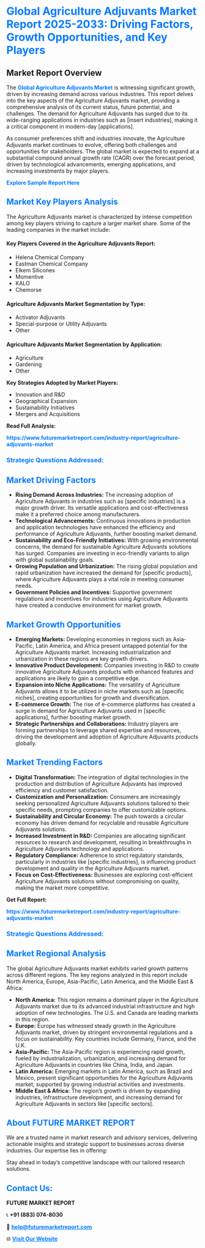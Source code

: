 <h1 style="color: #007BFF;">Global Agriculture Adjuvants Market Report 2025-2033: Driving Factors, Growth Opportunities, and Key Players</h1>

<section id="overview">
<h2>Market Report Overview</h2>
<p>The <a href="https://www.futuremarketreport.com/industry-report/agriculture-adjuvants-market" style="color: #007BFF; text-decoration: none;"><strong>Global Agriculture Adjuvants Market</strong></a> is witnessing significant growth, driven by increasing demand across various industries. This report delves into the key aspects of the Agriculture Adjuvants market, providing a comprehensive analysis of its current status, future potential, and challenges. The demand for Agriculture Adjuvants has surged due to its wide-ranging applications in industries such as [insert industries], making it a critical component in modern-day [applications].</p>
<p>As consumer preferences shift and industries innovate, the Agriculture Adjuvants market continues to evolve, offering both challenges and opportunities for stakeholders. The global market is expected to expand at a substantial compound annual growth rate (CAGR) over the forecast period, driven by technological advancements, emerging applications, and increasing investments by major players.</p>
</section>

<section id="overview">
<p><a href="https://www.futuremarketreport.com/request-sample/reportId=93182" style="color: #007BFF; text-decoration: none;"><strong>Explore Sample Report Here</strong></a></p>
</section>

<section id="key-players">
<h2 style="color: #007BFF;">Market Key Players Analysis</h2>
<p>The Agriculture Adjuvants market is characterized by intense competition among key players striving to capture a larger market share. Some of the leading companies in the market include:</p>
<h4>Key Players Covered in the Agriculture Adjuvants Report:</h4>
<ul><li>Helena Chemical Company</li><li>Eastman Chemical Company</li><li>Elkem Silicones</li><li>Momentive</li><li>KALO</li><li>Chemorse</li></ul>
<h4>Agriculture Adjuvants Market Segmentation by Type:</h4>
<ul><li>Activator Adjuvants</li><li>Special-purpose or Utility Adjuvants</li><li>Other</li></ul>

<h4>Agriculture Adjuvants Market Segmentation by Application:</h4>
<ul><li>Agriculture</li><li>Gardening</li><li>Other</li></ul>
<p><strong>Key Strategies Adopted by Market Players:</strong></p>
<ul>
<li>Innovation and R&D</li>
<li>Geographical Expansion</li>
<li>Sustainability Initiatives</li>
<li>Mergers and Acquisitions</li>
</ul>
</section>

<section>
<p><strong>Read Full Analysis: </strong></p><a href="https://www.futuremarketreport.com/industry-report/agriculture-adjuvants-market" style="color: #007BFF; text-decoration: none;"><strong>https://www.futuremarketreport.com/industry-report/agriculture-adjuvants-market</strong></a>
<h3 style="color: #007BFF;">Strategic Questions Addressed:</h3>
</section>

<section id="driving-factors">
<h2 style="color: #007BFF;">Market Driving Factors</h2>
<ul>
<li><strong>Rising Demand Across Industries:</strong> The increasing adoption of Agriculture Adjuvants in industries such as [specific industries] is a major growth driver. Its versatile applications and cost-effectiveness make it a preferred choice among manufacturers.</li>
<li><strong>Technological Advancements:</strong> Continuous innovations in production and application technologies have enhanced the efficiency and performance of Agriculture Adjuvants, further boosting market demand.</li>
<li><strong>Sustainability and Eco-Friendly Initiatives:</strong> With growing environmental concerns, the demand for sustainable Agriculture Adjuvants solutions has surged. Companies are investing in eco-friendly variants to align with global sustainability goals.</li>
<li><strong>Growing Population and Urbanization:</strong> The rising global population and rapid urbanization have increased the demand for [specific products], where Agriculture Adjuvants plays a vital role in meeting consumer needs.</li>
<li><strong>Government Policies and Incentives:</strong> Supportive government regulations and incentives for industries using Agriculture Adjuvants have created a conducive environment for market growth.</li>
</ul>
</section>

<section id="growth-opportunities">
<h2 style="color: #007BFF;">Market Growth Opportunities</h2>
<ul>
<li><strong>Emerging Markets:</strong> Developing economies in regions such as Asia-Pacific, Latin America, and Africa present untapped potential for the Agriculture Adjuvants market. Increasing industrialization and urbanization in these regions are key growth drivers.</li>
<li><strong>Innovative Product Development:</strong> Companies investing in R&D to create innovative Agriculture Adjuvants products with enhanced features and applications are likely to gain a competitive edge.</li>
<li><strong>Expansion into Niche Applications:</strong> The versatility of Agriculture Adjuvants allows it to be utilized in niche markets such as [specific niches], creating opportunities for growth and diversification.</li>
<li><strong>E-commerce Growth:</strong> The rise of e-commerce platforms has created a surge in demand for Agriculture Adjuvants used in [specific applications], further boosting market growth.</li>
<li><strong>Strategic Partnerships and Collaborations:</strong> Industry players are forming partnerships to leverage shared expertise and resources, driving the development and adoption of Agriculture Adjuvants products globally.</li>
</ul>
</section>

<section id="trending-factors">
<h2 style="color: #007BFF;">Market Trending Factors</h2>
<ul>
<li><strong>Digital Transformation:</strong> The integration of digital technologies in the production and distribution of Agriculture Adjuvants has improved efficiency and customer satisfaction.</li>
<li><strong>Customization and Personalization:</strong> Consumers are increasingly seeking personalized Agriculture Adjuvants solutions tailored to their specific needs, prompting companies to offer customizable options.</li>
<li><strong>Sustainability and Circular Economy:</strong> The push towards a circular economy has driven demand for recyclable and reusable Agriculture Adjuvants solutions.</li>
<li><strong>Increased Investment in R&D:</strong> Companies are allocating significant resources to research and development, resulting in breakthroughs in Agriculture Adjuvants technology and applications.</li>
<li><strong>Regulatory Compliance:</strong> Adherence to strict regulatory standards, particularly in industries like [specific industries], is influencing product development and quality in the Agriculture Adjuvants market.</li>
<li><strong>Focus on Cost-Effectiveness:</strong> Businesses are exploring cost-efficient Agriculture Adjuvants solutions without compromising on quality, making the market more competitive.</li>
</ul>
</section>

<section>
<p><strong>Get Full Report: </strong></p><a href="https://www.futuremarketreport.com/industry-report/agriculture-adjuvants-market" style="color: #007BFF; text-decoration: none;"><strong>https://www.futuremarketreport.com/industry-report/agriculture-adjuvants-market</strong></a>
<h3 style="color: #007BFF;">Strategic Questions Addressed:</h3>
</section>


<section id="regional-analysis">
<h2 style="color: #007BFF;">Market Regional Analysis</h2>
<p>The global Agriculture Adjuvants market exhibits varied growth patterns across different regions. The key regions analyzed in this report include North America, Europe, Asia-Pacific, Latin America, and the Middle East & Africa:</p>
<ul>
<li><strong>North America:</strong> This region remains a dominant player in the Agriculture Adjuvants market due to its advanced industrial infrastructure and high adoption of new technologies. The U.S. and Canada are leading markets in this region.</li>
<li><strong>Europe:</strong> Europe has witnessed steady growth in the Agriculture Adjuvants market, driven by stringent environmental regulations and a focus on sustainability. Key countries include Germany, France, and the U.K.</li>
<li><strong>Asia-Pacific:</strong> The Asia-Pacific region is experiencing rapid growth, fueled by industrialization, urbanization, and increasing demand for Agriculture Adjuvants in countries like China, India, and Japan.</li>
<li><strong>Latin America:</strong> Emerging markets in Latin America, such as Brazil and Mexico, present significant opportunities for the Agriculture Adjuvants market, supported by growing industrial activities and investments.</li>
<li><strong>Middle East & Africa:</strong> The region’s growth is driven by expanding industries, infrastructure development, and increasing demand for Agriculture Adjuvants in sectors like [specific sectors].</li>
</ul>
</section>

<footer>
<h2 style="color: #007BFF;">About FUTURE MARKET REPORT</h2>
<p>We are a trusted name in market research and advisory services, delivering actionable insights and strategic support to businesses across diverse industries. Our expertise lies in offering:</p>

<p>Stay ahead in today’s competitive landscape with our tailored research solutions.</p>

<h2 style="color: #007BFF;">Contact Us:</h2>
<p><strong>FUTURE MARKET REPORT</strong></p>
<p>📞 <strong>+91 (883) 074-8030</strong></p>
<p>📧 <strong><a href="mailto:help@futuremarketreport.com" style="color: #007BFF;">help@futuremarketreport.com</a></strong></p>
<p>🌐 <strong><a href="https://www.futuremarketreport.com/" style="color: #007BFF;">Visit Our Website</a></strong></p>
</footer>